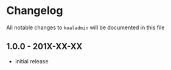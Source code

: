 # Changelog

All notable changes to `koaladmin` will be documented in this file

## 1.0.0 - 201X-XX-XX

- initial release
